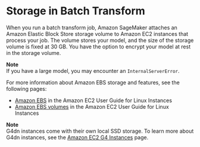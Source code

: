 # Storage in Batch Transform<a name="batch-transform-storage"></a>

When you run a batch transform job, Amazon SageMaker attaches an Amazon Elastic Block Store storage volume to Amazon EC2 instances that process your job\. The volume stores your model, and the size of the storage volume is fixed at 30 GB\. You have the option to encrypt your model at rest in the storage volume\.

**Note**  
If you have a large model, you may encounter an `InternalServerError`\.

For more information about Amazon EBS storage and features, see the following pages:
+ [Amazon EBS](https://docs.aws.amazon.com/AWSEC2/latest/UserGuide/AmazonEBS.html) in the Amazon EC2 User Guide for Linux Instances
+ [Amazon EBS volumes](https://docs.aws.amazon.com/AWSEC2/latest/UserGuide/ebs-volumes.html) in the Amazon EC2 User Guide for Linux Instances

**Note**  
G4dn instances come with their own local SSD storage\. To learn more about G4dn instances, see the [Amazon EC2 G4 Instances](http://aws.amazon.com/ec2/instance-types/g4/) page\.